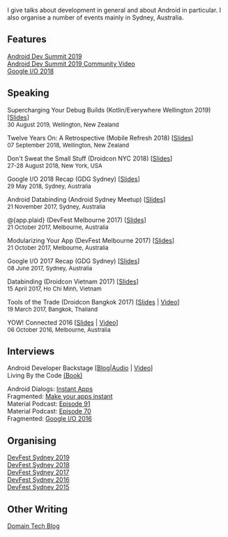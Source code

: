 I give talks about development in general and about Android in particular. I also organise a number of events mainly in Sydney, Australia.

## Features
[Android Dev Summit 2019](https://youtu.be/ZKbuqDbk-0c)  
[Android Dev Summit 2019 Community Video](https://youtu.be/Hsu5f_Ie3sc)   
[Google I/O 2018](https://youtu.be/eHjHlujp3Tg)  

## Speaking
Supercharging Your Debug Builds (Kotlin/Everywhere Wellington 2019) [[Slides](https://docs.google.com/presentation/d/1_Zrshfy1Zy-9LNMCChdV6-0w8eWRvf0VnQ93d8oW_bY/present?usp=sharing)]  
<span style="font-size:small">30 August 2019, Wellington, New Zealand</span>

Twelve Years On: A Retrospective (Mobile Refresh 2018) [[Slides](https://docs.google.com/presentation/d/1wnYWzS3z-ZZP0nDwA6p_PRi62BR9BnPO3-lNUoKVPMk/present?slide=id.p)]  
<span style="font-size:small">07 September 2018, Wellington, New Zealand</span>

Don't Sweat the Small Stuff (Droidcon NYC 2018) [[Slides](https://docs.google.com/presentation/d/12ueLFJrAv-RAu7wweoqiOX6GiMaGcVbbnqKqv5afTgA/present?slide=id.p)]  
<span style="font-size:small">27-28 August 2018, New York, USA</span>

Google I/O 2018 Recap (GDG Sydney) [[Slides](https://docs.google.com/presentation/d/1NnHW1mn8KAnUdoMhkSZ7pqADxbeAEZLh0lRL18nAwYE/present?slide=id.p)]  
<span style="font-size:small">29 May 2018, Sydney, Australia</span>

Android Databinding (Android Sydney Meetup) [[Slides](https://goo.gl/66nkVd)]  
<span style="font-size:small">21 November 2017, Sydney, Australia</span>  

@{app.plaid} (DevFest Melbourne 2017) [[Slides](https://goo.gl/TyDW5o)]  
<span style="font-size:small">21 October 2017, Melbourne, Australia</span>  

Modularizing Your App (DevFest Melbourne 2017) [[Slides](https://goo.gl/TyDW5o)]  
<span style="font-size:small">21 October 2017, Melbourne, Australia</span>  

Google I/O 2017 Recap (GDG Sydney) [[Slides](https://goo.gl/AqisTE)]  
<span style="font-size:small">08 June 2017, Sydney, Australia</span>  

Databinding (Droidcon Vietnam 2017) [[Slides](https://goo.gl/Aq267g)]  
<span style="font-size:small">15 April 2017, Ho Chi Minh, Vietnam</span>  

Tools of the Trade (Droidcon Bangkok 2017) [[Slides](https://goo.gl/OC5Vs3) | [Video](https://youtu.be/d3nXi7R9UuI)]  
<span style="font-size:small">19 March 2017, Bangkok, Thailand</span>


YOW! Connected 2016 [[Slides](https://docs.google.com/presentation/d/1L6kxqdaUS7iUorm35qH7yCbkWoh41VBX63zOcPyT0Is/embed?start=false&amp;loop=false&amp;delayms=3000) | [Video](https://www.youtube.com/watch?v=F1rUWGfKkZY)]   
<span style="font-size:small">06 October 2016, Melbourne, Australia</span>

## Interviews
Android Developer Backstage [[Blog](http://androidbackstage.blogspot.com/2019/10/episode-125-adb-live-at-android-dev.html)|[Audio](https://storage.googleapis.com/androiddevelopers/android_developers_backstage/ADB%20125%20ADB%20Live.mp3) | 
[Video](https://youtu.be/NGkCCMiVp90)]  
Living By the Code [(Book)](https://store.raywenderlich.com/products/living-by-the-code)

Android Dialogs: [Instant Apps](https://www.youtube.com/watch?v=scf-ewzDwck)  
Fragmented: [Make your apps instant](http://fragmentedpodcast.com/episodes/90/)  
Material Podcast: [Episode 91](https://www.relay.fm/material/91)  
Material Podcast: [Episode 70](https://www.relay.fm/material/70)  
Fragmented: [Google I/O 2016](http://fragmentedpodcast.com/episodes/43/)

## Organising
[DevFest Sydney 2019](http://devfest.org.au/)  
[DevFest Sydney 2018](http://2018.devfest.org.au/)  
[DevFest Sydney 2017](http://2017.devfest.org.au/)  
[DevFest Sydney 2016](http://2016.devfest.org.au/)  
[DevFest Sydney 2015](http://2015.devfest.org.au/)  

## Other Writing
[Domain Tech Blog](https://goo.gl/NLfdQE)